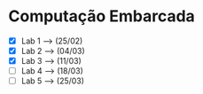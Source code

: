 # Computação Embarcada
  - [x] Lab 1 --> (25/02)
  - [x] Lab 2 --> (04/03)
  - [x] Lab 3 --> (11/03)
  - [ ] Lab 4 --> (18/03)
  - [ ] Lab 5 --> (25/03)
